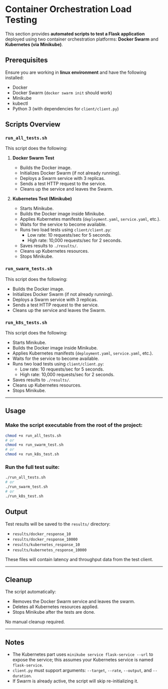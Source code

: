 
# Container Orchestration Load Testing

This section provides **automated scripts to test a Flask application** deployed using two container orchestration platforms: **Docker Swarm** and **Kubernetes (via Minikube)**.



## Prerequisites

Ensure you are working in **linux environment** and have the following installed:

- Docker
- Docker Swarm (`docker swarm init` should work)
- Minikube
- kubectl
- Python 3 (with dependencies for `client/client.py`)


## Scripts Overview

### `run_all_tests.sh`

This script does the following:

1. **Docker Swarm Test**
   - Builds the Docker image.
   - Initializes Docker Swarm (if not already running).
   - Deploys a Swarm service with 3 replicas.
   - Sends a test HTTP request to the service.
   - Cleans up the service and leaves the Swarm.

2. **Kubernetes Test (Minikube)**
   - Starts Minikube.
   - Builds the Docker image inside Minikube.
   - Applies Kubernetes manifests (`deployment.yaml`, `service.yaml`, etc.).
   - Waits for the service to become available.
   - Runs two load tests using `client/client.py`:
     - Low rate: 10 requests/sec for 5 seconds.
     - High rate: 10,000 requests/sec for 2 seconds.
   - Saves results to `./results/`.
   - Cleans up Kubernetes resources.
   - Stops Minikube.



### `run_swarm_tests.sh`

This script does the following:

   - Builds the Docker image.
   - Initializes Docker Swarm (if not already running).
   - Deploys a Swarm service with 3 replicas.
   - Sends a test HTTP request to the service.
   - Cleans up the service and leaves the Swarm.





### `run_k8s_tests.sh`

This script does the following:

   - Starts Minikube.
   - Builds the Docker image inside Minikube.
   - Applies Kubernetes manifests (`deployment.yaml`, `service.yaml`, etc.).
   - Waits for the service to become available.
   - Runs two load tests using `client/client.py`:
     - Low rate: 10 requests/sec for 5 seconds.
     - High rate: 10,000 requests/sec for 2 seconds.
   - Saves results to `./results/`.
   - Cleans up Kubernetes resources.
   - Stops Minikube.

---



## Usage

### Make the script executable from the root of the project:

```bash
chmod +x run_all_tests.sh
# or
chmod +x run_swarm_test.sh
# or 
chmod +x run_k8s_test.sh

```

### Run the full test suite:

```bash
./run_all_tests.sh
# or 
./run_swarm_test.sh
# or 
./run_k8s_test.sh

```

## Output

Test results will be saved to the `results/` directory:

* `results/docker_response_10`
* `results/docker_response_10000`
* `results/kubernetes_response_10`
* `results/kubernetes_response_10000`

These files will contain latency and throughput data from the test client.

---

## Cleanup

The script automatically:

* Removes the Docker Swarm service and leaves the swarm.
* Deletes all Kubernetes resources applied.
* Stops Minikube after the tests are done.

No manual cleanup required.

---



## Notes

* The Kubernetes part uses `minikube service flask-service --url` to expose the service; this assumes your Kubernetes service is named `flask-service`.
* `client.py` must support arguments: `--target`, `--rate`, `--output`, and `--duration`.
* If Swarm is already active, the script will skip re-initializing it.

